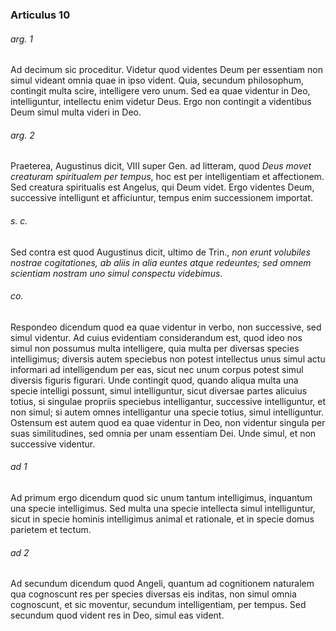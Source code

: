 ### Articulus 10

###### arg. 1
Ad decimum sic proceditur. Videtur quod videntes Deum per essentiam non simul videant omnia quae in ipso vident. Quia, secundum philosophum, contingit multa scire, intelligere vero unum. Sed ea quae videntur in Deo, intelliguntur, intellectu enim videtur Deus. Ergo non contingit a videntibus Deum simul multa videri in Deo.

###### arg. 2
Praeterea, Augustinus dicit, VIII super Gen. ad litteram, quod *Deus movet creaturam spiritualem per tempus*, hoc est per intelligentiam et affectionem. Sed creatura spiritualis est Angelus, qui Deum videt. Ergo videntes Deum, successive intelligunt et afficiuntur, tempus enim successionem importat.

###### s. c.
Sed contra est quod Augustinus dicit, ultimo de Trin., *non erunt volubiles nostrae cogitationes, ab aliis in alia euntes atque redeuntes; sed omnem scientiam nostram uno simul conspectu videbimus*.

###### co.
Respondeo dicendum quod ea quae videntur in verbo, non successive, sed simul videntur. Ad cuius evidentiam considerandum est, quod ideo nos simul non possumus multa intelligere, quia multa per diversas species intelligimus; diversis autem speciebus non potest intellectus unus simul actu informari ad intelligendum per eas, sicut nec unum corpus potest simul diversis figuris figurari. Unde contingit quod, quando aliqua multa una specie intelligi possunt, simul intelliguntur, sicut diversae partes alicuius totius, si singulae propriis speciebus intelligantur, successive intelliguntur, et non simul; si autem omnes intelligantur una specie totius, simul intelliguntur. Ostensum est autem quod ea quae videntur in Deo, non videntur singula per suas similitudines, sed omnia per unam essentiam Dei. Unde simul, et non successive videntur.

###### ad 1
Ad primum ergo dicendum quod sic unum tantum intelligimus, inquantum una specie intelligimus. Sed multa una specie intellecta simul intelliguntur, sicut in specie hominis intelligimus animal et rationale, et in specie domus parietem et tectum.

###### ad 2
Ad secundum dicendum quod Angeli, quantum ad cognitionem naturalem qua cognoscunt res per species diversas eis inditas, non simul omnia cognoscunt, et sic moventur, secundum intelligentiam, per tempus. Sed secundum quod vident res in Deo, simul eas vident.


